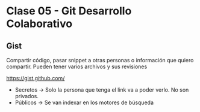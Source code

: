 # Clase 05 - Git Desarrollo Colaborativo

## Gist
Compartir código, pasar snippet a otras personas o información que quiero compartir. Pueden tener varios archivos y sus revisiones

<https://gist.github.com/>

* Secretos -> Solo la persona que tenga el link va a poder verlo. No son privados. 
* Públicos -> Se van indexar en los motores de búsqueda


